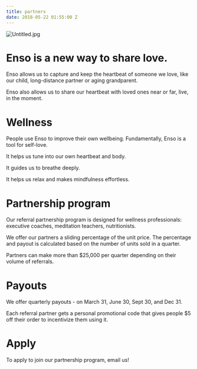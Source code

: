 ```yaml
---
title: partners
date: 2018-05-22 01:55:00 Z
---
```


![Untitled.jpg](/uploads/Untitled.jpg)

# Enso is a new way to share love.

Enso allows us to capture and keep the heartbeat of someone we love, like our child, long-distance partner or aging grandparent.

Enso also allows us to share our heartbeat with loved ones near or far, live, in the moment. 

# Wellness 

People use Enso to improve their own wellbeing. Fundamentally, Enso is a tool for self-love. 

It helps us tune into our own heartbeat and body. 

It guides us to breathe deeply. 

It helps us relax and makes mindfulness effortless. 

# Partnership program

Our referral partnership program is designed for wellness professionals: executive coaches, meditation teachers, nutritionists.

We offer our partners a sliding percentage of the unit price. The percentage and payout is calculated based on the number of units sold in a quarter.

Partners can make more than $25,000 per quarter depending on their volume of referrals.

# Payouts

We offer quarterly payouts - on March 31, June 30, Sept 30, and Dec 31.

Each referral partner gets a personal promotional code that gives people $5 off their order to incentivize them using it.

# Apply

To apply to join our partnership program, email us!
